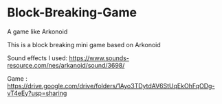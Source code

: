 # Block-Breaking-Game
A game like Arkonoid

This is a block breaking mini game based on Arkonoid

Sound effects I used: https://www.sounds-resource.com/nes/arkanoid/sound/3698/

Game : https://drive.google.com/drive/folders/1Ayo3TDytdAV6StUqEkOhFqODg-vT4eEy?usp=sharing
